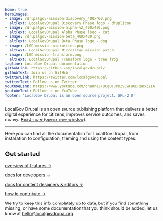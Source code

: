 ```yaml
---
home: true
heroImages:
- image: /drupalgov-mission-discovery_400x400.png
  altText: LocalGovDrupal Discovery Phase logo - druplicon
- image: /drupalgov-mission-alpha-v2_400x400.png
  altText: LocalGovDrupal Alpha Phase logo - cat
- image: /drupalgov-mission-beta_400x400.png
  altText: LocalGovDrupal Beta Phase logo - dog
- image: /LGD-mission-microsites.png
  altText: LocalGovDrupal Microsites mission patch
- image: /LGD-mission-transform.png
  altText: LocalGovDrupal Transform logo - tree frog
tagline: LocalGov Drupal documentation 
githubLink: https://github.com/localgovdrupal/
githubText: Join us on GitHub
twitterLink: https://twitter.com/localgovdrupal
twitterText: Follow us on Twitter
youtubeLink: https://www.youtube.com/channel/UCgOTBrkZvJwCuODRpHxZIIA
youtubeText: Follow us on YouTube
footer: 'LocalGov Drupal is an open source project. GPL-2.0'
---
```


LocalGov Drupal is an open source publishing platform that delivers a better digital experience for citizens, improves service outcomes, and saves money. [Read more (opens new window)](https://localgovdrupal.org).

<hr /> 

Here you can find all the documentation for LocalGov Drupal, from installation to configuration, theming and using the content types.

## Get started

[overview of features →](/overview.html)

[docs for developers →](/devs/)

[docs for content designers & editors →](/content/)

[how to contribute →](/contributing/)

We try to keep this info completely up to date, but if you find something missing, or have some documentation that you think should be added, let us know at [hello@localgovdrupal.org](mailto:hello@localgovdrupal.org).
